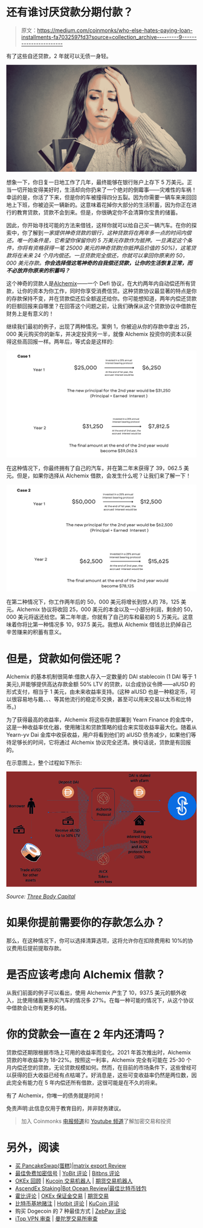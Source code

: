 # 还有谁讨厌贷款分期付款？

> 原文：<https://medium.com/coinmonks/who-else-hates-paying-loan-installments-fa7032597fd3?source=collection_archive---------9----------------------->

有了这些自还贷款，2 年就可以无债一身轻。

![](img/a13cb954ce356d04432ec4d51d677827.png)

想象一下，你日复一日地工作了几年，最终能够在银行账户上存下 5 万美元。正当一切开始变得美好时，生活却向你扔来了一个绝对的倒霉事——灾难性的车祸！幸运的是，你活了下来，但是你的车被撞得四分五裂。因为你需要一辆车来来回回地上下班，你被迫买一辆新的。这意味着花掉你大部分的生活积蓄，因为你正在进行的教育贷款，贷款不会到来。但是，你很确定你不会清算你宝贵的储蓄。

因此，你开始寻找可能的方法来借钱，这样你就可以给自己买一辆汽车。在你的探索中，你了解到*一家提供神奇贷款的银行，这种贷款将在两年多一点的时间内偿还。唯一的条件是，它希望你保留你的 5 万美元存款作为抵押。一旦满足这个条件，你将有资格获得一笔 25000 美元的神奇贷款(你抵押品价值的 50%)，这笔贷款将在未来 24 个月内偿还。一旦贷款完全偿还，你就可以拿回你原来的 50，000 美元存款。**你会选择借这笔神奇的自我偿还贷款，让你的生活恢复正常，而不必放弃你原来的积蓄吗？***

这个神奇的贷款人是[Alchemix](https://alchemix.fi/)——一个 Defi 协议，在大约两年内自动偿还所有贷款，让你的资本为你工作，同时你享受消费信贷。这种贷款协议最显著的特点是你的存款保持不变，并在贷款偿还后全额返还给你。你可能想知道，两年内偿还贷款的巨额回报来自哪里？在回答这个问题之前，让我们确保从这个贷款协议中借款在财务上是有意义的！

继续我们最初的例子，出现了两种情况。案例 1，你被迫从你的存款中拿出 25，000 美元购买你的新车，并决定投资另一半，就像 Alchemix 投资你的资本以获得这些高回报一样。两年后，等式会是这样的:

![](img/34cc507990190cdcbb6a7aa8c10147d3.png)

在这种情况下，你最终拥有了自己的汽车，并在第二年末获得了 39，062.5 美元。但是，如果你选择从 Alchemix 借款，会发生什么呢？让我们来了解一下！

![](img/481e1c7196c91e7ef3c704475a52fd2e.png)

在第二种情况下，你工作两年后的 50，000 美元将增长到惊人的 78，125 美元。Alchemix 协议将收回 25，000 美元的本金以及一小部分利润，剩余的 50，000 美元将返还给您。第二年年底，你就有了自己的车和最初的 5 万美元。这意味着你将比第一种情况多 10，937.5 美元。我想从 Alchemix 借钱总比扔掉自己辛苦赚来的积蓄有意义。

# 但是，贷款如何偿还呢？

Alchemix 的基本机制很简单:借款人存入一定数量的 DAI stablecoin (1 DAI 等于 1 美元),并能够提供高达存款金额 50% LTV 的贷款，以合成协议令牌——alUSD 的形式支付，相当于 1 美元，由未来收益率支持。(这种 alUSD 也是一种稳定币，可以很容易地与戴、、、等其他流行的稳定币交换，甚至可以用来交易以太币和比特币。)

为了获得最高的收益率，Alchemix 将这些存款部署到 Yearn Finance 的金库中，这是一种收益率优化器，使用赌注和贷款策略的组合来实现收益率最大化。随着从 Yearn-yv Dai 金库中收获收益，用户将看到他们的 alUSD 债务减少，如果他们等待足够长的时间，它将通过 Alchemix 协议完全还清。换句话说，贷款是有回报的。

在示意图上，整个过程如下所示:

![](img/86bab4a916deaff8b5a2493e577016d9.png)

*Source:* [*Three Body Capital*](https://threebody.capital/blog/2021/4/30/self-paying-loans-and-the-magic-of-alchemix)

# 如果你提前需要你的存款怎么办？

那么，在这种情况下，你可以选择清算选项，这将允许你在扣除费用和 10%的协议费用后提前提取存款。

# 是否应该考虑向 Alchemix 借款？

从我们前面的例子可以看出，使用 Alchemix 产生了 10，937.5 美元的额外收入，比使用储蓄来购买汽车的情况多 27%。在每一种可能的情况下，从这个协议中借款会让你有更多的钱。

# 你的贷款会一直在 2 年内还清吗？

贷款偿还期限根据市场上可用的收益率而变化。2021 年首次推出时，Alchemix 贷款的年收益率为 18-22%。按照这一利率，Alchemix 完全有可能在 25-30 个月内偿还您的贷款，无论贷款规模如何。然而，在目前的市场条件下，这些曾经可以获得的巨大收益已经有点枯竭了。好消息是，这些可变收益率仍然是两位数，因此完全有能力在 5 年内偿还所有借款，这很可能是在不久的将来。

有了 Alchemix，你唯一的债务就是时间！

免责声明:此信息仅用于教育目的，并非财务建议。

> 加入 Coinmonks [电报频道](https://t.me/coincodecap)和 [Youtube 频道](https://www.youtube.com/c/coinmonks/videos)了解加密交易和投资

# 另外，阅读

*   [买 PancakeSwap(蛋糕)](https://coincodecap.com/buy-pancakeswap)|[matrix export Review](https://coincodecap.com/matrixport-review)
*   [最佳免费加密信号](https://coincodecap.com/free-crypto-signals) | [YoBit 评论](/coinmonks/yobit-review-175464162c62) | [Bitbns 评论](/coinmonks/bitbns-review-38256a07e161)
*   [OKEx 回顾](/coinmonks/okex-review-6b369304110f) | [Kucoin 交易机器人](/coinmonks/kucoin-trading-bot-automate-your-trades-8cf0ca2138e0) | [期货交易机器人](/coinmonks/futures-trading-bots-5a282ccee3f5)
*   [AscendEx Staking](https://coincodecap.com/ascendex-staking)|[Bot Ocean Review](https://coincodecap.com/bot-ocean-review)|[最佳比特币钱包](https://coincodecap.com/bitcoin-wallets-india)
*   [霍比评论](https://coincodecap.com/huobi-review) | [OKEx 保证金交易](https://coincodecap.com/okex-margin-trading) | [期货交易](https://coincodecap.com/futures-trading)
*   [比特币基地赌注](https://coincodecap.com/coinbase-staking) | [Hotbit 评论](/coinmonks/hotbit-review-cd5bec41dafb) | [KuCoin 评论](https://coincodecap.com/kucoin-review)
*   购买 Dogecoin 的 7 种最佳方式 | [ZebPay 评论](https://coincodecap.com/zebpay-review)
*   [iTop VPN 审查](https://coincodecap.com/itop-vpn-review) | [曼陀罗交易所审查](https://coincodecap.com/mandala-exchange-review)